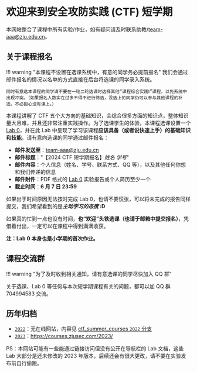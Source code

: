 # 欢迎来到安全攻防实践 (CTF) 短学期

本网站整合了课程中所有实验/作业，如有疑问请及时联系助教/<team-aaa@zju.edu.cn>。

## 关于课程报名

!!! warning "本课程不设置在选课系统中，有意的同学务必提前报名"
    我们会通过邮件报名的情况以名单的方式直接在后台将选课的同学录入系统。
    
    同时有意选本课程的同学请不要在一轮二轮选课时选择其他“课程综合实践Ⅰ”课程，以免系统中出现冲突。（如果报名人数实在过多不得不进行筛选，没选上的同学仍可以参与其他课程的补选，不必担心没有课上。）

本课程讲解了 CTF 五个大方向的基础知识，会综合很多方面的知识点，整体知识量大且难，并且还非常注重实践操作。为了选课学生的体验，本课程选课设置一个 [Lab 0](intro/lab0.md)，并在此 Lab 中呈现了学习该课程**应该具备（或者说快速上手）的基础知识和技能**。请有意向选课的同学通过邮件报名：

- **邮件发送至**：<team-aaa@zju.edu.cn>
- **邮件标题**："【2024 CTF 短学期报名】*姓名* *学号*"
- **邮件内容**：个人信息（姓名、学号、联系方式、QQ 等），以及其他任何你想和我们传递的信息
- **邮件附件**：PDF 格式的 [Lab 0](intro/lab0.md) 实验报告或个人简历至少一个
- **截止时间**：**6 月 7 日 23:59**

如果出于时间原因无法按时完成 Lab 0，也请不要慌张，可以将未完成的报告同样提交，我们希望看到的是***主动学习的态度* :D**

如果真的忙到一点也没有时间，**也“欢迎”头铁选课（也请于邮箱中提交报名）**，凭借着付出，一定可以在课程中得到满满收获。

**注：Lab 0 本身也是小学期的首次作业。**

<!-- ## 关于课程补选

在已经截止时间（**6月11日**）后仍想参与补选课程的同学，请于考试周前的（**6月19日中午12点**）通过邮件提交课程报名；细节同上所述。补选期间的名额更加有限，故我们将同样根据提交的报告/简历进行筛选，请补选的同学考虑做 [Lab 0](intro/lab0.md) 时的体验做补选决定。 -->

## 课程交流群

!!! warning "为了及时收到相关通知，请有意选课的同学尽快加入 QQ 群"

关于选课、Lab 0 等任何与本次短学期课程有关的问题，都可以加 QQ 群 704994583 交流。

## 历年归档

- [`2022`](https://github.com/team-s2/ctf_summer_courses/tree/2022)：无在线网站，内容见 [ctf_summer_courses `2022` 分支](https://github.com/team-s2/ctf_summer_courses/tree/2022)
- [`2023`](https://github.com/team-s2/ctf_summer_courses/tree/2023)：<https://courses.zjusec.com/2023/>

PS：本网站可能有一些能通过链接访问但没有公开在导航栏的 Lab 文档，这些 Lab 大部分是还未修改的 2023 年版本，后续还会有很大更改，请不要在实验发布前自行偷跑。